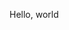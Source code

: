 Hello, world

<!---
Pleasantly-Lost/Pleasantly-Lost is a ✨ special ✨ repository because its `README.md` (this file) appears on your GitHub profile.
You can click the Preview link to take a look at your changes.
--->
